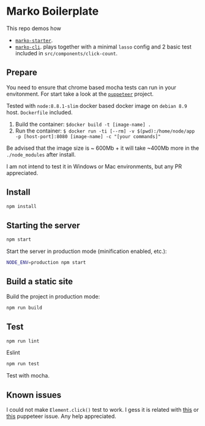 # Marko Boilerplate

This repo demos how
  - [`marko-starter`](https://github.com/marko-js/marko-starter).
  - [`marko-cli`](https://github.com/marko-js/marko-cli).
plays together with a minimal `lasso` config and 2 basic test included in `src/components/click-count`.

## Prepare
You need to ensure that chrome based mocha tests can run in your envitonment.
For start take a look at the [`puppeteer`](https://github.com/GoogleChrome/puppeteer) project.

Tested with `node:8.8.1-slim` docker based docker image on `debian 8.9` host. `Dockerfile` included.
1. Build the container: `$docker build -t [image-name] .`
2. Run the container:
`$ docker run -ti [--rm] -v $(pwd):/home/node/app -p [host-port]:8080 [image-name] -c "[your commands]"`

Be advised that the image size is ~ 600Mb + it will take ~400Mb more in the `./node_modules` after install.

I am not intend to test it in Windows or Mac environments, but any PR appreciated.

## Install

```bash
npm install
```

## Starting the server

```bash
npm start
```

Start the server in production mode (minification enabled, etc.):

```bash
NODE_ENV=production npm start
```

## Build a static site
Build the project in production mode:

```bash
npm run build
```

## Test
```bash
npm run lint
```
Eslint

```bash
npm run test
```
Test with mocha.

## Known issues
I could not make `Element.click()` test to work. I gess it is related with
[this](https://github.com/GoogleChrome/puppeteer/pull/1125) or
[this](https://github.com/GoogleChrome/puppeteer/issues/1082)
puppeteer issue. Any help appreciated.

